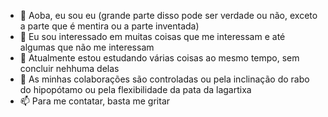 - 👋 Aoba, eu sou eu (grande parte disso pode ser verdade ou não, exceto a parte que é mentira ou a parte inventada)
- 👀 Eu sou interessado em muitas coisas que me interessam e até algumas que não me interessam
- 🌱 Atualmente estou estudando várias coisas ao mesmo tempo, sem concluir nehhuma delas
- 💞️ As minhas colaborações são controladas ou pela inclinação do rabo do hipopótamo ou pela flexibilidade da pata da lagartixa
- 📫 Para me contatar, basta me gritar

<!---
rbertizini/rbertizini is a ✨ special ✨ repository because its `README.md` (this file) appears on your GitHub profile.
You can click the Preview link to take a look at your changes.
--->
